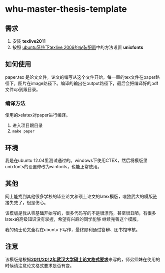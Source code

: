 whu-master-thesis-template
==========================

## 需求
1. 安装 **texlive2011**
2. 按照 [ubuntu系统下texlive 2009的安装配置](http://blog.chinaunix.net/space.php?uid=23121765&do=blog&id=198018)中的方法设置 **unixfonts**

## 如何使用
paper.tex 是论文文件，论文的编写从这个文件开始。每一章的tex文件在paper路径下，图片在image路径下。编译的输出在output路径下，最后会把编译好的pdf文件cp到跟目录。

### 编译方法
使用的xelatex对paper进行编译。

1. 进入项目跟目录
2. `make paper`

## 环境
我是在ubuntu 12.04里测试通过的。windows下使用CTEX，然后将模版里unixfonts的设置修改为winfonts，也能正常使用。

## 其他
网上能找到其他很多学校的毕业论文和硕士论文的latex模版，唯独武大的模版链接失效了，很是伤心。

该模版是我从零基础开始写的，很多代码写的不是很漂亮，甚至很丑陋，有很多latex的高级知识没有掌握，希望有兴趣的同学能够
继续完善这个模版。

我的硕士论文全程在ubuntu下写作，最终顺利通过答辩、图书馆审核。

## 注意
该模版是根据[**2011/2012年武汉大学硕士论文格式要求**](https://sites.google.com/site/beanyoungdownload/download/2011年申请硕士学位的有关规定.doc)来写的，师弟师妹在使用的时候请注意论文格式要求是否有变。
